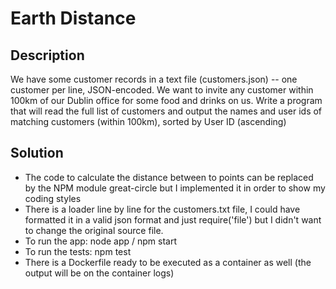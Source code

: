 # Earth Distance

## Description

We have some customer records in a text file (customers.json) -- one customer per line, JSON-encoded. We want to invite any customer within 100km of our Dublin office for some food and drinks on us. Write a program that will read the full list of customers and output the names and user ids of matching customers (within 100km), sorted by User ID (ascending)

## Solution
- The code to calculate the distance between to points can be replaced by the NPM module great-circle but I implemented it in order to show my coding styles
- There is a loader line by line for the customers.txt file, I could have formatted it in a valid json format and just require('file') but I didn't want to change the original source file.
- To run the app: node app / npm start
- To run the tests: npm test
- There is a Dockerfile ready to be executed as a container as well (the output will be on the container logs)
